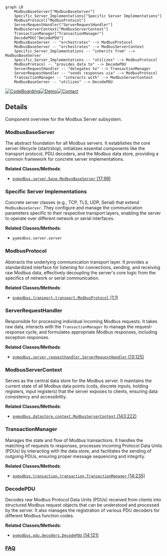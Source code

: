 ```mermaid
graph LR
    ModbusBaseServer["ModbusBaseServer"]
    Specific_Server_Implementations["Specific Server Implementations"]
    ModbusProtocol["ModbusProtocol"]
    ServerRequestHandler["ServerRequestHandler"]
    ModbusServerContext["ModbusServerContext"]
    TransactionManager["TransactionManager"]
    DecodePDU["DecodePDU"]
    ModbusBaseServer -- "orchestrates" --> ModbusProtocol
    ModbusBaseServer -- "orchestrates" --> ModbusServerContext
    Specific_Server_Implementations -- "inherits from" --> ModbusBaseServer
    Specific_Server_Implementations -- "utilizes" --> ModbusProtocol
    ModbusProtocol -- "provides data to" --> DecodePDU
    ServerRequestHandler -- "delegates to" --> TransactionManager
    ServerRequestHandler -- "sends responses via" --> ModbusProtocol
    TransactionManager -- "interacts with" --> ModbusServerContext
    ModbusBaseServer -- "utilizes" --> DecodePDU
```

[![CodeBoarding](https://img.shields.io/badge/Generated%20by-CodeBoarding-9cf?style=flat-square)](https://github.com/CodeBoarding/CodeBoarding)[![Demo](https://img.shields.io/badge/Try%20our-Demo-blue?style=flat-square)](https://www.codeboarding.org/demo)[![Contact](https://img.shields.io/badge/Contact%20us%20-%20contact@codeboarding.org-lightgrey?style=flat-square)](mailto:contact@codeboarding.org)

## Details

Component overview for the Modbus Server subsystem.

### ModbusBaseServer
The abstract foundation for all Modbus servers. It establishes the core server lifecycle (start/stop), initializes essential components like the transport protocol, PDU decoders, and the Modbus data store, providing a common framework for concrete server implementations.


**Related Classes/Methods**:

- <a href="https://github.com/pymodbus-dev/pymodbus/blob/dev/pymodbus/server/base.py#L17-L99" target="_blank" rel="noopener noreferrer">`pymodbus.server.base.ModbusBaseServer` (17:99)</a>


### Specific Server Implementations
Concrete server classes (e.g., TCP, TLS, UDP, Serial) that extend `ModbusBaseServer`. They configure and manage the communication parameters specific to their respective transport layers, enabling the server to operate over different network or serial interfaces.


**Related Classes/Methods**:

- `pymodbus.server.server`


### ModbusProtocol
Abstracts the underlying communication transport layer. It provides a standardized interface for listening for connections, sending, and receiving raw Modbus data, effectively decoupling the server's core logic from the specifics of network or serial communication.


**Related Classes/Methods**:

- <a href="https://github.com/pymodbus-dev/pymodbus/blob/dev/pymodbus/transport/transport.py#L1-L1" target="_blank" rel="noopener noreferrer">`pymodbus.transport.transport.ModbusProtocol` (1:1)</a>


### ServerRequestHandler
Responsible for processing individual incoming Modbus requests. It takes raw data, interacts with the `TransactionManager` to manage the request-response cycle, and formulates appropriate Modbus responses, including exception responses.


**Related Classes/Methods**:

- <a href="https://github.com/pymodbus-dev/pymodbus/blob/dev/pymodbus/server/requesthandler.py#L13-L125" target="_blank" rel="noopener noreferrer">`pymodbus.server.requesthandler.ServerRequestHandler` (13:125)</a>


### ModbusServerContext
Serves as the central data store for the Modbus server. It maintains the current state of all Modbus data points (coils, discrete inputs, holding registers, input registers) that the server exposes to clients, ensuring data consistency and accessibility.


**Related Classes/Methods**:

- <a href="https://github.com/pymodbus-dev/pymodbus/blob/dev/pymodbus/datastore/context.py#L143-L222" target="_blank" rel="noopener noreferrer">`pymodbus.datastore.context.ModbusServerContext` (143:222)</a>


### TransactionManager
Manages the state and flow of Modbus transactions. It handles the matching of requests to responses, processes incoming Protocol Data Units (PDUs) by interacting with the data store, and facilitates the sending of outgoing PDUs, ensuring proper message sequencing and integrity.


**Related Classes/Methods**:

- <a href="https://github.com/pymodbus-dev/pymodbus/blob/dev/pymodbus/transaction/transaction.py#L14-L235" target="_blank" rel="noopener noreferrer">`pymodbus.transaction.transaction.TransactionManager` (14:235)</a>


### DecodePDU
Decodes raw Modbus Protocol Data Units (PDUs) received from clients into structured Modbus request objects that can be understood and processed by the server. It also manages the registration of various PDU decoders for different Modbus function codes.


**Related Classes/Methods**:

- <a href="https://github.com/pymodbus-dev/pymodbus/blob/dev/pymodbus/pdu/decoders.py#L14-L121" target="_blank" rel="noopener noreferrer">`pymodbus.pdu.decoders.DecodePDU` (14:121)</a>




### [FAQ](https://github.com/CodeBoarding/GeneratedOnBoardings/tree/main?tab=readme-ov-file#faq)